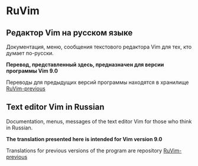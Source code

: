# RuVim

## Редактор Vim на русском языке
Документация, меню, сообщения текстового редактора Vim для тех, кто думает по-русски.

__Перевод, представленный здесь, предназначен для версии программы Vim 9.0__

Переводы для предыдущих версий программы находятся в хранилище [RuVim-previous](https://github.com/RestorerZ/RuVim-previous)

## Text editor Vim in Russian
Documentation, menus, messages of the text editor Vim for those who think in Russian.

__The translation presented here is intended for Vim version 9.0__

Translations for previous versions of the program are repository [RuVim-previous](https://github.com/RestorerZ/RuVim-previous)




